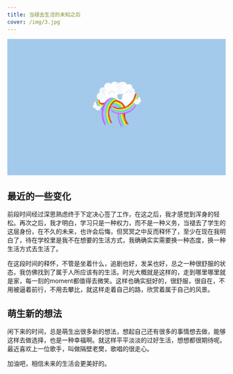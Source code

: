 ```yaml
---
title: 当褪去生活的未知之后
cover: /img/3.jpg
---
```


![cover](/img/3.jpg)

## 最近的一些变化

前段时间经过深思熟虑终于下定决心签了工作，在这之后，我才感觉到浑身的轻松。再次之后，我才明白，学习只是一种权力，而不是一种义务，当褪去了学生的这层身份，在不久的未来，也许会后悔，但冥冥之中反而释怀了，至少在现在我明白了，待在学校里是我不在想要的生活方式，我确确实实需要换一种态度，换一种生活方式去生活了。

在这段时间的释怀，不管是坐着什么，追剧也好，发呆也好，总之一种很舒服的状态，我仿佛找到了属于人所应该有的生活。时光大概就是这样的，走到哪里哪里就是家，每一刻的moment都值得去微笑。这样也确实挺好的，很舒服，很自在，不用被逼着前行，不用去攀比，就这样走着自己的路，欣赏着属于自己的风景。

## 萌生新的想法

闲下来的时间，总是萌生出很多新的想法，想起自己还有很多的事情想去做，能够这样去做选择，也是一种幸福啊。就这样平平淡淡的过好生活，想想都很期待呢。最近喜欢上一位歌手，叫做隔壁老樊，歌唱的很走心。

加油吧，相信未来的生活会更美好的。